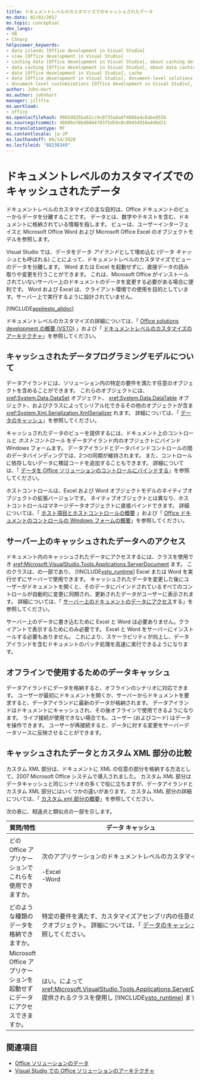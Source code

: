 ```yaml
---
title: ドキュメントレベルのカスタマイズでのキャッシュされたデータ
ms.date: 02/02/2017
ms.topic: conceptual
dev_langs:
- VB
- CSharp
helpviewer_keywords:
- data islands [Office development in Visual Studio]
- view [Office development in Visual Studio]
- caching data [Office development in Visual Studio], about caching data
- data caching [Office development in Visual Studio], about data caching
- data [Office development in Visual Studio], cache
- data [Office development in Visual Studio], document-level solutions
- document-level customizations [Office development in Visual Studio], data model
author: John-Hart
ms.author: johnhart
manager: jillfra
ms.workload:
- office
ms.openlocfilehash: 9985dd25ba62cc9c0735a8a8f4008a4c0abe0558
ms.sourcegitcommit: d8609a78b460d4783f5d59c0c89454910a4dbd21
ms.translationtype: MT
ms.contentlocale: ja-JP
ms.lasthandoff: 08/14/2020
ms.locfileid: "88238349"
---
```

# <a name="cached-data-in-document-level-customizations"></a>ドキュメントレベルのカスタマイズでのキャッシュされたデータ
  ドキュメントレベルのカスタマイズの主な目的は、Office ドキュメントのビューからデータを分離することです。 データとは、数字やテキストを含む、ドキュメントに格納されている情報を指します。 ビューは、ユーザーインターフェイスと Microsoft Office Word および Microsoft Office Excel のオブジェクトモデルを参照します。

 Visual Studio では、データをデータ *アイランド*として埋め込む (データ *キャッシュ*とも呼ばれる) ことによって、ドキュメントレベルのカスタマイズでビューのデータを分離します。 Word または Excel を起動せずに、直接データの読み取りや変更を行うことができます。 これは、Microsoft Office がインストールされていないサーバー上のドキュメントのデータを変更する必要がある場合に便利です。 Word および Excel は、クライアント環境での使用を目的としています。サーバー上で実行するように設計されていません。

 [!INCLUDE[appliesto_alldoc](../vsto/includes/appliesto-alldoc-md.md)]

 ドキュメントレベルのカスタマイズの詳細については、「 [Office solutions development の概要 &#40;VSTO&#41;](../vsto/office-solutions-development-overview-vsto.md) 」および「 [ドキュメントレベルのカスタマイズのアーキテクチャ](../vsto/architecture-of-document-level-customizations.md)」を参照してください。

## <a name="understand-the-cached-data-programming-model"></a>キャッシュされたデータプログラミングモデルについて
 データアイランドには、ソリューション内の特定の要件を満たす任意のオブジェクトを含めることができます。 これらのオブジェクトには、 <xref:System.Data.DataSet> オブジェクト、 <xref:System.Data.DataTable> オブジェクト、およびクラスによってシリアル化できるその他のオブジェクトが含ま <xref:System.Xml.Serialization.XmlSerializer> れます。 詳細については、「 [データのキャッシュ](../vsto/caching-data.md)」を参照してください。

 キャッシュされたデータのビューを提供するには、ドキュメント上のコントロールと *ホストコントロール* をデータアイランド内のオブジェクトにバインド Windows フォームます。 データアイランドとデータバインドコントロールの間のデータバインディングでは、2つの同期が維持されます。 また、コントロールに依存しないデータに検証コードを追加することもできます。 詳細については、「 [データを Office ソリューションのコントロールにバインドする](../vsto/binding-data-to-controls-in-office-solutions.md)」を参照してください。

 ホストコントロールは、Excel および Word オブジェクトモデルのネイティブオブジェクトの拡張バージョンです。 ネイティブオブジェクトとは異なり、ホストコントロールはマネージデータオブジェクトに直接バインドできます。 詳細については、「 [ホスト項目とホストコントロールの概要](../vsto/host-items-and-host-controls-overview.md) 」および「 [Office ドキュメントのコントロールの Windows フォームの概要](../vsto/windows-forms-controls-on-office-documents-overview.md)」を参照してください。

## <a name="access-cached-data-on-the-server"></a>サーバー上のキャッシュされたデータへのアクセス
 ドキュメント内のキャッシュされたデータにアクセスするには、クラスを使用でき <xref:Microsoft.VisualStudio.Tools.Applications.ServerDocument> ます。 このクラスは、の一部であり、 [!INCLUDE[vsto_runtime](../vsto/includes/vsto-runtime-md.md)] Excel または Word を実行せずにサーバーで使用できます。 キャッシュされたデータを変更した後にユーザーがドキュメントを開くと、そのデータにバインドされているすべてのコントロールが自動的に変更に同期され、更新されたデータがユーザーに表示されます。 詳細については、「 [サーバー上のドキュメントのデータにアクセス](../vsto/accessing-data-in-documents-on-the-server.md)する」を参照してください。

 サーバー上のデータに書き込むために Excel と Word は必要ありません。クライアントで表示するためにのみ必要です。 Excel と Word をサーバーにインストールする必要もありません。 これにより、スケーラビリティが向上し、データアイランドを含むドキュメントのバッチ処理を高速に実行できるようになります。

## <a name="data-caching-for-offline-use"></a>オフラインで使用するためのデータキャッシュ
 データアイランドにデータを格納すると、オフラインのシナリオに対応できます。 ユーザーが最初にドキュメントを開くか、サーバーからドキュメントを要求すると、データアイランドに最新のデータが格納されます。 データアイランドはドキュメントにキャッシュされ、その後オフラインで使用できるようになります。 ライブ接続が使用できない場合でも、ユーザー (およびコード) はデータを操作できます。 ユーザーが再接続すると、データに対する変更をサーバーデータソースに反映させることができます。

## <a name="cached-data-and-custom-xml-parts-compared"></a>キャッシュされたデータとカスタム XML 部分の比較
 カスタム XML 部分は、ドキュメントに XML の任意の部分を格納する方法として、2007 Microsoft Office システムで導入されました。 カスタム XML 部分はデータキャッシュと同じシナリオの多くで役に立ちますが、データアイランドとカスタム XML 部分にはいくつかの違いがあります。 カスタム XML 部分の詳細については、「 [カスタム xml 部分の概要](../vsto/custom-xml-parts-overview.md)」を参照してください。

 次の表に、相違点と類似点の一部を示します。

|質問/特性|データ キャッシュ|カスタム XML 部分|
|-|----------------|----------------------|
|どの Office アプリケーションでこれらを使用できますか。|次のアプリケーションのドキュメントレベルのカスタマイズ:<br /><br /> -Excel<br />-Word|次のアプリケーションのドキュメントレベルおよびアプリケーションレベルのソリューション:<br /><br /> -Excel<br />-PowerPoint<br />-Word|
|どのような種類のデータを格納できますか。|特定の要件を満たす、カスタマイズアセンブリ内の任意のパブリックオブジェクト。 詳細については、「 [データのキャッシュ](../vsto/caching-data.md)」を参照してください。|任意の XML データ。|
|Microsoft Office アプリケーションを起動せずにデータにアクセスできますか。|はい。によって <xref:Microsoft.VisualStudio.Tools.Applications.ServerDocument> 提供されるクラスを使用し [!INCLUDE[vsto_runtime](../vsto/includes/vsto-runtime-md.md)] ます。|はい。名前空間のクラスを使用する <xref:System.IO.Packaging> か、OPEN XML FORMAT SDK を使用します。|

## <a name="see-also"></a>関連項目
- [Office ソリューションのデータ](../vsto/data-in-office-solutions.md)
- [Visual Studio での Office ソリューションのアーキテクチャ](../vsto/architecture-of-office-solutions-in-visual-studio.md)
